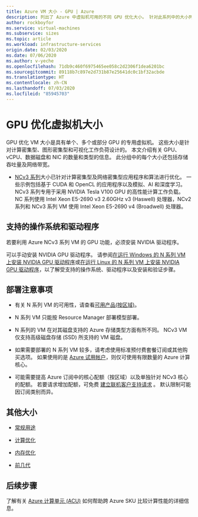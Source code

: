 ```yaml
---
title: Azure VM 大小 - GPU | Azure
description: 列出了 Azure 中虚拟机可用的不同 GPU 优化大小。 针对此系列中的大小列出了 vCPU、数据磁盘和 NIC 的数量，以及存储吞吐量和网络带宽。
author: rockboyfor
ms.service: virtual-machines
ms.subservice: sizes
ms.topic: article
ms.workload: infrastructure-services
origin.date: 02/03/2020
ms.date: 07/06/2020
ms.author: v-yeche
ms.openlocfilehash: 71db9c460f6975465ee058c2d2306f1dea6201bc
ms.sourcegitcommit: 89118b7c897e2d731b87e25641dc0c1bf32acbde
ms.translationtype: HT
ms.contentlocale: zh-CN
ms.lasthandoff: 07/03/2020
ms.locfileid: "85945703"
---
```

# <a name="gpu-optimized-virtual-machine-sizes"></a>GPU 优化虚拟机大小

GPU 优化 VM 大小是具有单个、多个或部分 GPU 的专用虚拟机。 这些大小是针对计算密集型、图形密集型和可视化工作负荷设计的。 本文介绍有关 GPU、vCPU、数据磁盘和 NIC 的数量和类型的信息。 此分组中的每个大小还包括存储吞吐量及网络带宽。

<!--Not Available on [NC-series](nc-series.md)-->
<!--Not Available on [NCv2-series](ncv2-series.md)-->

- [NCv3 系列](ncv3-series.md)大小已针对计算密集型及网络密集型应用程序和算法进行优化。 一些示例包括基于 CUDA 和 OpenCL 的应用程序以及模拟、AI 和深度学习。 NCv3 系列专用于采用 NVIDIA Tesla V100 GPU 的高性能计算工作负载。 NC 系列使用 Intel Xeon E5-2690 v3 2.60GHz v3 (Haswell) 处理器，NCv2 系列和 NCv3 系列 VM 使用 Intel Xeon E5-2690 v4 (Broadwell) 处理器。

    <!--Not Available on [ND-series](nd-series.md)-->
    <!--Not Available on [NDv2-series](ndv2-series.md)-->
    <!--Not Available on [NV-series](nv-series.md)-->
    <!--Not Available on [NVv3-series](nvv3-series.md)-->
    <!--Not Available on [NVv4-series](nvv4-series.md)-->

## <a name="supported-operating-systems-and-drivers"></a>支持的操作系统和驱动程序

若要利用 Azure NCv3 系列 VM 的 GPU 功能，必须安装 NVIDIA 驱动程序。

<!--Not Available on  or AMD GPU which installed on NVV4 series-->

<!--CORRECT ON NCv3 series-->

<!--Not Available on [NVIDIA GPU Driver Extension](/virtual-machines/extensions/hpccompute-gpu-windows)-->

可以手动安装 NVIDIA GPU 驱动程序。 请参阅[在运行 Windows 的 N 系列 VM 上安装 NVIDIA GPU 驱动程序](/virtual-machines/windows/n-series-driver-setup)或[在运行 Linux 的 N 系列 VM 上安装 NVIDIA GPU 驱动程序](/virtual-machines/linux/n-series-driver-setup)，以了解受支持的操作系统、驱动程序以及安装和验证步骤。

<!--Not Available on [Install AMD GPU drivers on N-series VMs running Windows](/virtual-machines/windows/n-series-amd-driver-setup)-->
<!--Which installed on NVV4 series-->

## <a name="deployment-considerations"></a>部署注意事项

- 有关 N 系列 VM 的可用性，请查看[可用产品(按区域)](https://azure.microsoft.com/global-infrastructure/services/?products=virtual-machines)。

- N 系列 VM 只能按 Resource Manager 部署模型部署。

- N 系列的 VM 在对其磁盘支持的 Azure 存储类型方面有所不同。 NCv3 VM 仅支持高级磁盘存储 (SSD) 所支持的 VM 磁盘。
    
    <!--ONLY AVAILABLE ON NCv3 series-->
    <!--Not Avaialble on NC and NV VMs only support VM disks that are backed by Standard Disk Storage (HDD).-->
    <!--Not Available on NCv2, ND, NDv2, and NVv2-->
    
- 如果需要部署的 N 系列 VM 较多，请考虑使用标准预付费套餐订阅或其他购买选项。 如果使用的是 [Azure 试用帐户](https://www.azure.cn/pricing/1rmb-trial/)，则仅可使用有限数量的 Azure 计算核心。

- 可能需要提高 Azure 订阅中的核心配额（按区域）以及单独针对 NCv3 核心的配额。 若要请求增加配额，可免费 [建立联机客户支持请求](https://support.azure.cn/support/support-azure/) 。 默认限制可能因订阅类别而异。
    
    <!--Not Available on NC, NCv2, ND, NDv2, NV, or NVv2-->
    <!--CORRECT ON https://support.azure.cn/support/support-azure/-->
    
## <a name="other-sizes"></a>其他大小

- [常规用途](sizes-general.md)
- [计算优化](sizes-compute.md)
    
    <!--Not Available on - [High performance compute](sizes-hpc.md)-->
    
- [内存优化](sizes-memory.md)

    <!--Not Available on - [Storage optimized](sizes-storage.md)-->
    
- [前几代](sizes-previous-gen.md)

## <a name="next-steps"></a>后续步骤

了解有关 [Azure 计算单元 (ACU)](acu.md) 如何帮助跨 Azure SKU 比较计算性能的详细信息。

<!-- Update_Description: update meta properties, wording update, update link -->